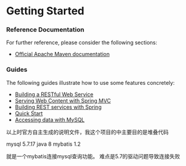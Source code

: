 # Getting Started

### Reference Documentation
For further reference, please consider the following sections:

* [Official Apache Maven documentation](https://maven.apache.org/guides/index.html)

### Guides
The following guides illustrate how to use some features concretely:

* [Building a RESTful Web Service](https://spring.io/guides/gs/rest-service/)
* [Serving Web Content with Spring MVC](https://spring.io/guides/gs/serving-web-content/)
* [Building REST services with Spring](https://spring.io/guides/tutorials/bookmarks/)
* [Quick Start](https://github.com/mybatis/spring-boot-starter/wiki/Quick-Start)
* [Accessing data with MySQL](https://spring.io/guides/gs/accessing-data-mysql/)

以上时官方自主生成的说明文件，我这个项目的中主要目的是堆叠代码

mysql 5.7.17
java 8
mybatis 1.2

就是一个mybatis连接mysql查询功能。
难点是5.7的驱动问题导致连接失败